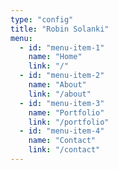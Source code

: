 ```yaml
---
type: "config"
title: "Robin Solanki"
menu:
  - id: "menu-item-1"
    name: "Home"
    link: "/"
  - id: "menu-item-2"
    name: "About"
    link: "/about"
  - id: "menu-item-3"
    name: "Portfolio"
    link: "/portfolio"
  - id: "menu-item-4"
    name: "Contact"
    link: "/contact"
---
```

